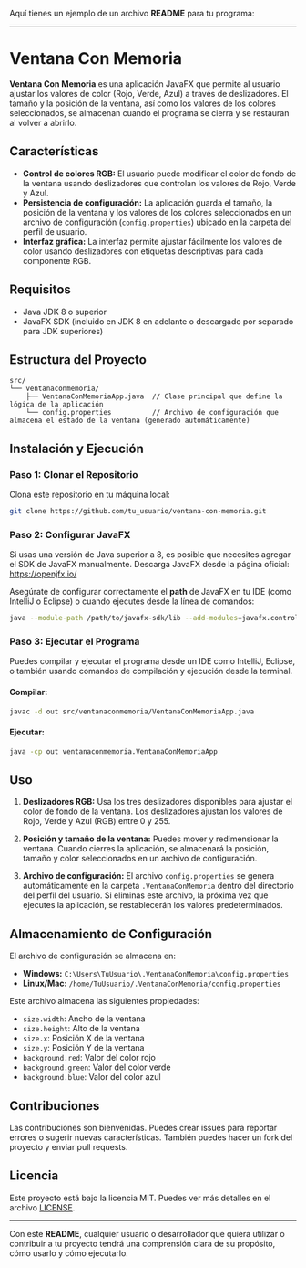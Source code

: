 Aquí tienes un ejemplo de un archivo **README** para tu programa:

---

# Ventana Con Memoria

**Ventana Con Memoria** es una aplicación JavaFX que permite al usuario ajustar los valores de color (Rojo, Verde, Azul) a través de deslizadores. El tamaño y la posición de la ventana, así como los valores de los colores seleccionados, se almacenan cuando el programa se cierra y se restauran al volver a abrirlo.

## Características

- **Control de colores RGB:** El usuario puede modificar el color de fondo de la ventana usando deslizadores que controlan los valores de Rojo, Verde y Azul.
- **Persistencia de configuración:** La aplicación guarda el tamaño, la posición de la ventana y los valores de los colores seleccionados en un archivo de configuración (`config.properties`) ubicado en la carpeta del perfil de usuario.
- **Interfaz gráfica:** La interfaz permite ajustar fácilmente los valores de color usando deslizadores con etiquetas descriptivas para cada componente RGB.

## Requisitos

- Java JDK 8 o superior
- JavaFX SDK (incluido en JDK 8 en adelante o descargado por separado para JDK superiores)

## Estructura del Proyecto

```
src/
└── ventanaconmemoria/
    ├── VentanaConMemoriaApp.java  // Clase principal que define la lógica de la aplicación
    └── config.properties          // Archivo de configuración que almacena el estado de la ventana (generado automáticamente)
```

## Instalación y Ejecución

### Paso 1: Clonar el Repositorio

Clona este repositorio en tu máquina local:

```bash
git clone https://github.com/tu_usuario/ventana-con-memoria.git
```

### Paso 2: Configurar JavaFX

Si usas una versión de Java superior a 8, es posible que necesites agregar el SDK de JavaFX manualmente. Descarga JavaFX desde la página oficial: https://openjfx.io/

Asegúrate de configurar correctamente el **path** de JavaFX en tu IDE (como IntelliJ o Eclipse) o cuando ejecutes desde la línea de comandos:

```bash
java --module-path /path/to/javafx-sdk/lib --add-modules=javafx.controls,javafx.fxml -jar VentanaConMemoria.jar
```

### Paso 3: Ejecutar el Programa

Puedes compilar y ejecutar el programa desde un IDE como IntelliJ, Eclipse, o también usando comandos de compilación y ejecución desde la terminal.

#### Compilar:
```bash
javac -d out src/ventanaconmemoria/VentanaConMemoriaApp.java
```

#### Ejecutar:
```bash
java -cp out ventanaconmemoria.VentanaConMemoriaApp
```

## Uso

1. **Deslizadores RGB:** Usa los tres deslizadores disponibles para ajustar el color de fondo de la ventana. Los deslizadores ajustan los valores de Rojo, Verde y Azul (RGB) entre 0 y 255.
   
2. **Posición y tamaño de la ventana:** Puedes mover y redimensionar la ventana. Cuando cierres la aplicación, se almacenará la posición, tamaño y color seleccionados en un archivo de configuración.

3. **Archivo de configuración:** El archivo `config.properties` se genera automáticamente en la carpeta `.VentanaConMemoria` dentro del directorio del perfil del usuario. Si eliminas este archivo, la próxima vez que ejecutes la aplicación, se restablecerán los valores predeterminados.

## Almacenamiento de Configuración

El archivo de configuración se almacena en:

- **Windows:** `C:\Users\TuUsuario\.VentanaConMemoria\config.properties`
- **Linux/Mac:** `/home/TuUsuario/.VentanaConMemoria/config.properties`

Este archivo almacena las siguientes propiedades:

- `size.width`: Ancho de la ventana
- `size.height`: Alto de la ventana
- `size.x`: Posición X de la ventana
- `size.y`: Posición Y de la ventana
- `background.red`: Valor del color rojo
- `background.green`: Valor del color verde
- `background.blue`: Valor del color azul

## Contribuciones

Las contribuciones son bienvenidas. Puedes crear issues para reportar errores o sugerir nuevas características. También puedes hacer un fork del proyecto y enviar pull requests.

## Licencia

Este proyecto está bajo la licencia MIT. Puedes ver más detalles en el archivo [LICENSE](LICENSE).

---

Con este **README**, cualquier usuario o desarrollador que quiera utilizar o contribuir a tu proyecto tendrá una comprensión clara de su propósito, cómo usarlo y cómo ejecutarlo.
